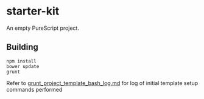 # starter-kit

An empty PureScript project.

## Building

```
npm install
bower update
grunt
```
Refer to [grunt_project_template_bash_log.md](grunt_project_template_bash_log.md) for log of initial template setup commands performed